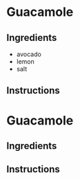 # Guacamole
## Ingredients
* avocado
* lemon
* salt
## Instructions
# Guacamole
## Ingredients
## Instructions

